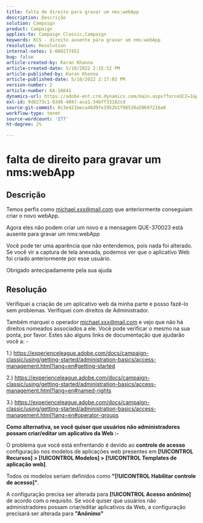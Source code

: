 ```yaml
---
title: falta de direito para gravar um nms:webApp
description: Descrição
solution: Campaign
product: Campaign
applies-to: Campaign Classic,Campaign
keywords: KCS - direito ausente para gravar um nms:webApp
resolution: Resolution
internal-notes: E-000277452
bug: false
article-created-by: Karan Khanna
article-created-date: 5/10/2022 2:15:52 PM
article-published-by: Karan Khanna
article-published-date: 5/10/2022 2:17:03 PM
version-number: 2
article-number: KA-16641
dynamics-url: https://adobe-ent.crm.dynamics.com/main.aspx?forceUCI=1&pagetype=entityrecord&etn=knowledgearticle&id=8fb70db0-6bd0-ec11-a7b5-00224809c556
exl-id: 9d8273c1-03d6-4847-aca1-34bff33182cd
source-git-commit: 0c3e421beca46d9fe1952b1f98538a50697216a0
workflow-type: tm+mt
source-wordcount: '277'
ht-degree: 2%

---
```


# falta de direito para gravar um nms:webApp

## Descrição


Temos perfis como michael.xxx@mail.com que anteriormente conseguiam criar o novo webApp.

Agora eles não podem criar um novo e a mensagem QUE-370023 está ausente para gravar um nms:webApp

Você pode ter uma aparência que não entendemos, pois nada foi alterado. Se você vir a captura de tela anexada, podemos ver que o aplicativo Web foi criado anteriormente por esse usuário.

Obrigado antecipadamente pela sua ajuda


## Resolução


Verifiquei a criação de um aplicativo web da minha parte e posso fazê-lo sem problemas. Verifiquei com direitos de Administrador.

Também marquei o operador michael.xxx@mail.com e vejo que não há direitos nomeados associados a ele. Você pode verificar o mesmo na sua ponta, por favor. Estes são alguns links de documentação que ajudarão você a: -

1.) https://experienceleague.adobe.com/docs/campaign-classic/using/getting-started/administration-basics/access-management.html?lang=en#getting-started

2.) https://experienceleague.adobe.com/docs/campaign-classic/using/getting-started/administration-basics/access-management.html?lang=en#named-rights

3.) https://experienceleague.adobe.com/docs/campaign-classic/using/getting-started/administration-basics/access-management.html?lang=en#operator-groups



<b>Como alternativa, se você quiser que usuários não administradores possam criar/editar um aplicativo da Web :-</b>

O problema que você está enfrentando é devido ao <b>controle de acesso</b> configuração nos modelos de aplicações web presentes em <b>[!UICONTROL Recursos] > [!UICONTROL Modelos] > [!UICONTROL Templates de aplicação web]</b>.

Todos os modelos seriam definidos como <b>&quot;[!UICONTROL Habilitar controle de acesso]&quot;</b>.

A configuração precisa ser alterada para <b>[!UICONTROL Acesso anônimo]</b> de acordo com o requisito. Se você quiser que usuários não administradores possam criar/editar aplicativos da Web, a configuração precisará ser alterada para <b>&quot;Anônimo&quot;</b>
